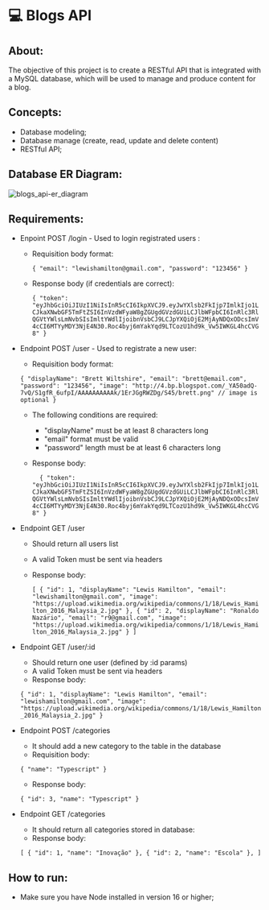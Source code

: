 # :computer: Blogs API
## About:
The objective of this project is to create a RESTful API that is integrated with a MySQL database, which will be used to manage and produce content for a blog.
## Concepts:
  - Database modeling;
  - Database manage (create, read, update and delete content)
  - RESTful API;
## Database ER Diagram:
![blogs_api-er_diagram](https://user-images.githubusercontent.com/102389687/236590259-e9cd15c7-3586-4450-9aeb-8372feff633a.png)
## Requirements:
  - Enpoint POST /login - Used to login registrated users :
    - Requisition body format:
    
      `{
          "email": "lewishamilton@gmail.com",
          "password": "123456"
      }`
    - Response body (if credentials are correct):
    
      `{
  "token": "eyJhbGciOiJIUzI1NiIsInR5cCI6IkpXVCJ9.eyJwYXlsb2FkIjp7ImlkIjo1LCJkaXNwbGF5TmFtZSI6InVzdWFyaW8gZGUgdGVzdGUiLCJlbWFpbCI6InRlc3RlQGVtYWlsLmNvbSIsImltYWdlIjoibnVsbCJ9LCJpYXQiOjE2MjAyNDQxODcsImV4cCI6MTYyMDY3NjE4N30.Roc4byj6mYakYqd9LTCozU1hd9k_Vw5IWKGL4hcCVG8"
}`
  - Endpoint POST /user - Used to registrate a new user:
    - Requisition body format:
    
    `{
          "displayName": "Brett Wiltshire",
          "email": "brett@email.com",
          "password": "123456",
          "image": "http://4.bp.blogspot.com/_YA50adQ-7vQ/S1gfR_6ufpI/AAAAAAAAAAk/1ErJGgRWZDg/S45/brett.png"
          // image is optional
      }
    `
    - The following conditions are required:
      - "displayName" must be at least 8 characters long
      - "email" format must be valid
      - "password" length must be at least 6 characters long
    - Response body:
    
      `  {
    "token": "eyJhbGciOiJIUzI1NiIsInR5cCI6IkpXVCJ9.eyJwYXlsb2FkIjp7ImlkIjo1LCJkaXNwbGF5TmFtZSI6InVzdWFyaW8gZGUgdGVzdGUiLCJlbWFpbCI6InRlc3RlQGVtYWlsLmNvbSIsImltYWdlIjoibnVsbCJ9LCJpYXQiOjE2MjAyNDQxODcsImV4cCI6MTYyMDY3NjE4N30.Roc4byj6mYakYqd9LTCozU1hd9k_Vw5IWKGL4hcCVG8"
  }`
  - Endpoint GET /user
    - Should return all users list
    - A valid Token must be sent via headers
    - Response body:
    
      `
      [
      {
      "id": 1,
      "displayName": "Lewis Hamilton",
      "email": "lewishamilton@gmail.com",
      "image": "https://upload.wikimedia.org/wikipedia/commons/1/18/Lewis_Hamilton_2016_Malaysia_2.jpg"
      },
      {
      "id": 2,
      "displayName": "Ronaldo Nazário",
      "email": "r9@gmail.com",
      "image": "https://upload.wikimedia.org/wikipedia/commons/1/18/Lewis_Hamilton_2016_Malaysia_2.jpg"
      }
      ]
      `
  - Endpoint GET /user/:id
    - Should return one user (defined by :id params)
    - A valid Token must be sent via headers
    - Response body:
    
    `
    {
      "id": 1,
      "displayName": "Lewis Hamilton",
      "email": "lewishamilton@gmail.com",
      "image": "https://upload.wikimedia.org/wikipedia/commons/1/18/Lewis_Hamilton_2016_Malaysia_2.jpg"
    }
    `
  - Endpoint POST /categories
    - It should add a new category to the table in the database
    - Requisition body:
    
    `{
        "name": "Typescript"
    }`
    - Response body:
    
    `
    {
      "id": 3,
      "name": "Typescript"
    }
    `
  - Endpoint GET /categories
    - It should return all categories stored in database:
    - Response body:
    
    `
    [
    {
      "id": 1,
      "name": "Inovação"
    },
    {
      "id": 2,
      "name": "Escola"
    },
    ]
    `
## How to run:
  - Make sure you have Node installed in version 16 or higher;
